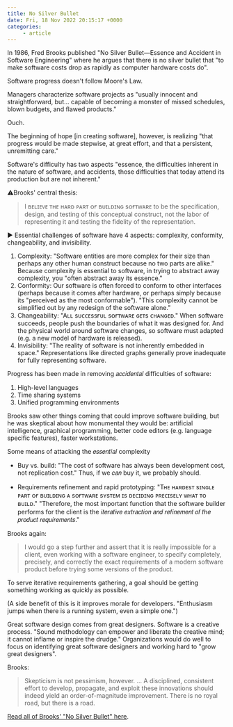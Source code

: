 ```yaml
---
title: No Silver Bullet
date: Fri, 18 Nov 2022 20:15:17 +0000
categories:
     - article
---
```


In 1986, Fred Brooks published "No Silver Bullet—Essence and Accident in Software Engineering" where he argues that there is no silver bullet that "to make software costs drop as rapidly as computer hardware costs do".

Software progress doesn't follow Moore's Law.

Managers characterize software projects as "usually innocent and straightforward, but... capable of becoming a monster of missed schedules, blown budgets, and flawed products." 

Ouch.

The beginning of hope [in creating software], however, is realizing "that progress would be made stepwise, at great effort, and that a persistent, unremitting care."

Software's difficulty has two aspects "essence, the difficulties inherent in the nature of software, and accidents, those difficulties that today attend its production but are not inherent."

⚠️Brooks' central thesis:

> I ʙᴇʟɪᴇᴠᴇ ᴛʜᴇ ʜᴀʀᴅ ᴘᴀʀᴛ ᴏғ ʙᴜɪʟᴅɪɴɢ sᴏғᴛᴡᴀʀᴇ to be the specification, design, and testing of this conceptual construct, not the labor of representing it and testing the fidelity of the representation.

▶ Essential challenges of software have 4 aspects: complexity, conformity, changeability, and invisibility.

1. Complexity: "Software entities are more complex for their size than perhaps any other human construct because no two parts are alike." Because complexity is essential to software, in trying to abstract away complexity, you "often abstract away its essence."
2. Conformity: Our software is often forced to conform to other interfaces (perhaps because it comes after hardware, or perhaps simply because its "perceived as the most conformable"). "This complexity cannot be simplified out by any redesign of the software alone."
3. Changeability: "Aʟʟ sᴜᴄᴄᴇssғᴜʟ sᴏғᴛᴡᴀʀᴇ ɢᴇᴛs ᴄʜᴀɴɢᴇᴅ." When software succeeds, people push the boundaries of what it was designed for. And the physical world around software changes, so software must adapted (e.g. a new model of hardware is released).
4. Invisibility: "The reality of software is not inherently embedded in space." Representations like directed graphs generally prove inadequate for fully representing software.

Progress has been made in removing 𝑎𝑐𝑐𝑖𝑑𝑒𝑛𝑡𝑎𝑙 difficulties of software: 

1. High-level languages
2. Time sharing systems
3. Unified programming environments

Brooks saw other things coming that could improve software building, but he
was skeptical about how monumental they would be: artificial intelligence,
graphical programming, better code editors (e.g. language specific features),
faster workstations.

Some means of attacking the 𝑒𝑠𝑠𝑒𝑛𝑡𝑖𝑎𝑙 complexity

* Buy vs. build: "The cost of software has always been development cost, not
replication cost." Thus, if we 𝑐𝑎𝑛 buy it, we probably should.

* Requirements refinement and rapid prototyping: "Tʜᴇ ʜᴀʀᴅᴇsᴛ sɪɴɢʟᴇ ᴘᴀʀᴛ ᴏғ
ʙᴜɪʟᴅɪɴɢ ᴀ sᴏғᴛᴡᴀʀᴇ sʏsᴛᴇᴍ ɪs ᴅᴇᴄɪᴅɪɴɢ ᴘʀᴇᴄɪsᴇʟʏ ᴡʜᴀᴛ ᴛᴏ ʙᴜɪʟᴅ." "Therefore,
the most important function that the software builder performs for the client
is the 𝑖𝑡𝑒𝑟𝑎𝑡𝑖𝑣𝑒 𝑒𝑥𝑡𝑟𝑎𝑐𝑡𝑖𝑜𝑛 𝑎𝑛𝑑 𝑟𝑒𝑓𝑖𝑛𝑒𝑚𝑒𝑛𝑡 𝑜𝑓 𝑡ℎ𝑒 𝑝𝑟𝑜𝑑𝑢𝑐𝑡 𝑟𝑒𝑞𝑢𝑖𝑟𝑒𝑚𝑒𝑛𝑡𝑠."

Brooks again: 

> I would go a step further and assert that it is really impossible for a
client, even working with a software engineer, to specify completely,
precisely, and correctly the exact requirements of a modern software product
before trying some versions of the product.

To serve iterative requirements gathering, a goal should be getting something
working as quickly as possible.

(A side benefit of this is it improves morale for developers. "Enthusiasm
jumps when there is a running system, even a simple one.")

Great software design comes from great designers. Software is a creative
process. "Sound methodology can empower and liberate the creative mind; it
cannot inflame or inspire the drudge." Organizations would do well to focus on
identifying great software designers and working hard to "grow great
designers".

Brooks:

> Skepticism is not pessimism, however. ... A disciplined, consistent effort to
develop, propagate, and exploit these innovations should indeed yield an
order-of-magnitude improvement. There is no royal road, but there is a road.

[Read all of Brooks' "No Silver Bullet"
here](http://worrydream.com/refs/Brooks-NoSilverBullet.pdf).
